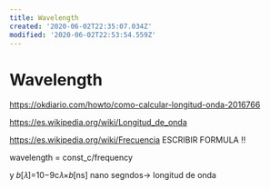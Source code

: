 ```yaml
---
title: Wavelength
created: '2020-06-02T22:35:07.034Z'
modified: '2020-06-02T22:53:54.559Z'
---
```


# Wavelength

https://okdiario.com/howto/como-calcular-longitud-onda-2016766﻿

﻿https://es.wikipedia.org/wiki/Longitud_de_onda﻿

﻿https://es.wikipedia.org/wiki/Frecuencia
ESCRIBIR FORMULA !! 



wavelength = const_c/frequency 

y
𝑏[𝜆]=10−9c𝜆×𝑏[ns] nano segndos-> longitud de onda

